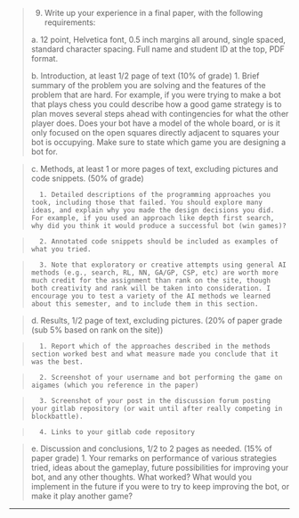 > 9. Write up your experience in a final paper, with the following requirements:
>
>   a. 12 point, Helvetica font, 0.5 inch margins all around, single spaced, standard character spacing. Full name and student ID at the top, PDF format.
>
>   b. Introduction, at least 1/2 page of text (10% of grade)
>       1. Brief summary of the problem you are solving and the features of the problem that are hard. For example, if you were trying to make a bot that plays chess you could describe how a good game strategy is to plan moves several steps ahead with contingencies for what the other player does. Does your bot have a model of the whole board, or is it only focused on the open squares directly adjacent to squares your bot is occupying. Make sure to state which game you are designing a bot for.

>    c. Methods, at least 1 or more pages of text, excluding pictures and code snippets. (50% of grade)
>
>       1. Detailed descriptions of the programming approaches you took, including those that failed. You should explore many ideas, and explain why you made the design decisions you did. For example, if you used an approach like depth first search, why did you think it would produce a successful bot (win games)?

>       2. Annotated code snippets should be included as examples of what you tried.

>       3. Note that exploratory or creative attempts using general AI methods (e.g., search, RL, NN, GA/GP, CSP, etc) are worth more much credit for the assignment than rank on the site, though both creativity and rank will be taken into consideration. I encourage you to test a variety of the AI methods we learned about this semester, and to include them in this section.

>    d. Results, 1/2 page of text, excluding pictures. (20% of paper grade (sub 5% based on rank on the site))

>       1. Report which of the approaches described in the methods section worked best and what measure made you conclude that it was the best.

>       2. Screenshot of your username and bot performing the game on aigames (which you reference in the paper)

>       3. Screenshot of your post in the discussion forum posting your gitlab repository (or wait until after really competing in blockbattle).

>       4. Links to your gitlab code repository

>    e. Discussion and conclusions, 1/2 to 2 pages as needed. (15% of paper grade)
>       1. Your remarks on performance of various strategies tried, ideas about the gameplay, future possibilities for improving your bot, and any other thoughts. What worked? What would you implement in the future if you were to try to keep improving the bot, or make it play another game?

---




<!--```
Policy: State -> Action
State: (update game, update player1, update player2)
Action: [Move] | None
Move: down | left | right | turn left | turn right | drop | skip
```-->

<!--There are a couple of ways to look at this problem of learning. The simplest is to consider look at playing a game as a stochastic function that takes in two policies and returns the one the that wins.
-->
<!--```
Game: (Policy 1, Policy 2) -> (1 | 2 | None)
```-->

<!--Policies can almost be looked at is a partially ordered with respect to the game function, but they are not, because the game function is stochastic. Still, we can look at this task as finding the policy most likely to dominate all other policies, i.e. the one that is the best.
-->
<!--Alternatively, we could break up each game into the separate turns. For each turn, we pass in our moves and the state, and get back the new state.
-->

<!--
```
Turn: (State, Action) -> State
```-->

<!--So if we have a way of estimating the value of extracting features from the state, we could use reinforcement learning to maximize the reward over time.
-->
<!--I stuck to the former, because it eliminated the need to approximate mid game rewards.
-->
<!--

To tried a couple of different methods to learn this policy function. I do not hand code any representation of the state, instead I let the learning methods figure out what sort of model is needed.  -->

<!-- The first, is to perform supervised learning to do offline learning of the policy. With this, we have a test policy, run a game using the test policy, and then update the test policy to reflect the results of the game. We could run two different policies against one another to get an idea of their relative performance.
-->
